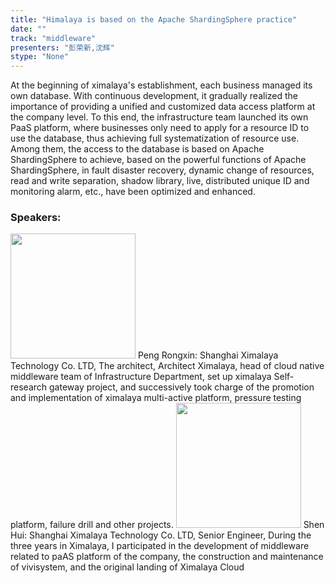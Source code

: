 ```yaml
---
title: "Himalaya is based on the Apache ShardingSphere practice"
date: "" 
track: "middleware"
presenters: "彭荣新,沈辉"
stype: "None"
---
```

At the beginning of ximalaya's establishment, each business managed its own database. With continuous development, it gradually realized the importance of providing a unified and customized data access platform at the company level. To this end, the infrastructure team launched its own PaaS platform, where businesses only need to apply for a resource ID to use the database, thus achieving full systematization of resource use. Among them, the access to the database is based on Apache ShardingSphere to achieve, based on the powerful functions of Apache ShardingSphere, in fault disaster recovery, dynamic change of resources, read and write separation, shadow library, live, distributed unique ID and monitoring alarm, etc., have been optimized and enhanced.
 ### Speakers: 
 <img src="images/speaker/1094.png" width="200" />
 Peng Rongxin: Shanghai Ximalaya Technology Co. LTD, The architect, Architect Ximalaya, head of cloud native middleware team of Infrastructure Department, set up ximalaya Self-research gateway project, and successively took charge of the promotion and implementation of ximalaya multi-active platform, pressure testing platform, failure drill and other projects.
 <img src="images/speaker/1094_2.png" width="200" />
 Shen Hui: Shanghai Ximalaya Technology Co. LTD, Senior Engineer, During the three years in Ximalaya, I participated in the development of middleware related to paAS platform of the company, the construction and maintenance of vivisystem, and the original landing of Ximalaya Cloud
 